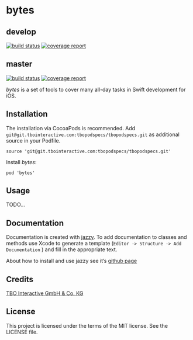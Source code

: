# bytes

## develop
[![build status](http://git.tbointeractive.com/chorstmann/bytes/badges/develop/build.svg)](http://git.tbointeractive.com/chorstmann/bytes/commits/develop) 
[![coverage report](http://git.tbointeractive.com/chorstmann/bytes/badges/develop/coverage.svg)](http://git.tbointeractive.com/chorstmann/bytes/commits/develop)

## master
[![build status](http://git.tbointeractive.com/chorstmann/bytes/badges/master/build.svg)](http://git.tbointeractive.com/chorstmann/bytes/commits/master)
[![coverage report](http://git.tbointeractive.com/chorstmann/bytes/badges/master/coverage.svg)](http://git.tbointeractive.com/chorstmann/bytes/commits/master)

*bytes* is a set of tools to cover many all-day tasks in Swift development for iOS.

## Installation
The installation via CocoaPods is recommended.
Add `git@git.tbointeractive.com:tbopodspecs/tbopodspecs.git` as additional source in your Podfile. 

```
source 'git@git.tbointeractive.com:tbopodspecs/tbopodspecs.git'
```

Install *bytes*:

```
pod 'bytes'
```

## Usage
TODO…

## Documentation
Documentation is created with [jazzy](https://github.com/realm/jazzy).
To add documentation to classes and methods use Xcode to generate a template (```Editor -> Structure -> Add Documentation``` ) and fill in the appropriate text.

About how to install and use jazzy see it’s [github page](https://github.com/realm/jazzy)

## Credits
[TBO Interactive GmbH & Co. KG](http://www.tbointeractive.com)

## License
This project is licensed under the terms of the MIT license. See the LICENSE file.
